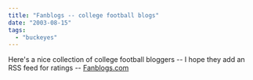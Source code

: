 ```yaml
---
title: "Fanblogs -- college football blogs"
date: "2003-08-15"
tags: 
  - "buckeyes"
---
```


Here's a nice collection of college football bloggers -- I hope they add an RSS feed for ratings -- [Fanblogs.com](http://www.fanblogs.com/ "Fanblogs.com")
